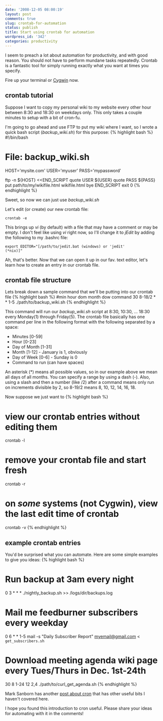 ```yaml
---
date: '2008-12-05 08:00:19'
layout: post
comments: true
slug: crontab-for-automation
status: publish
title: Start using crontab for automation
wordpress_id: '342'
categories: productivity
---
```


I seem to preach a lot about automation for productivity, and with good reason. You should not have to perform mundane tasks repeatedly. Crontab is a fantastic tool for simply running exactly what you want at times you specify.

Fire up your terminal or [Cygwin](http://cygwin.com) now. 

## crontab tutorial

Suppose I want to copy my personal wiki to my website every other hour between 8:30 and 18:30 on weekdays only. This only takes a couple minutes to setup with a bit of cron-fu.

I'm going to go ahead and use FTP to put my wiki where I want, so I wrote a quick bash script (_backup_wiki.sh_) for this purpose:
{% highlight bash %}
#!/bin/bash
# File: backup_wiki.sh
HOST='mysite.com'
USER='myuser'
PASS='mypassword'

ftp -n ${HOST} <<END_SCRIPT
quote USER ${USER}
quote PASS ${PASS}
put path/to/my/wikifile.html wikifile.html
bye
END_SCRIPT
exit 0
{% endhighlight %}

Sweet, so now we can just use _backup_wiki.sh_

Let's edit (or create) our new crontab file:

<code>crontab -e</code>

This brings up _vi_ (by default) with a file that may have a comment or may be empty. I don't feel like using _vi_ right now, so I'll change it to _jEdit_ by adding the following to my .bashrc file:

<code>export EDITOR="[/path/to/jedit.bat (windows) or 'jedit' (*nix)]"</code>

Ah, that's better. Now that we can open it up in our fav. text editor, let's learn how to create an entry in our crontab file.

## crontab file structure

Lets break down a sample command that we'll be putting into our crontab file
{% highlight bash %}
#min hour dom month dow command
30 8-18/2 * * 1-5 ./path/to/backup_wiki.sh 
{% endhighlight %}

This command will run our _backup_wiki.sh_ script at 8:30, 10:30, ... 18:30 every Monday(1) through Friday(5). The crontab file basically has one command per line in the following format with the following separated by a space:

  * Minutes [0-59]
  * Hour [0-23]
  * Day of Month [1-31]
  * Month [1-12] - January is 1, obviously
  * Day of Week [0-6] - Sunday is 0
  * Command to run (can have spaces)

An asterisk (*) means all possible values, so in our example above we mean all days of all months. You can specify a range by using a dash (-). Also, using a slash and then a number (like /2) after a command means only run on increments divisible by 2, so 8-19/2 means 8, 10, 12, 14, 16, 18. 

Now suppose we just want to 
{% highlight bash %}
# view our crontab entries without editing them
crontab -l

# remove your crontab file and start fresh
crontab -r

# on *some* systems (not Cygwin), view the last edit time of crontab
crontab -v
{% endhighlight %}

## example crontab entries

You'd be surprised what you can automate. Here are some simple examples to give you ideas:
{% highlight bash %}
# Run backup at 3am every night
0 3 * * * ./nightly_backup.sh >> /logs/dir/backups.log

# Mail me feedburner subscribers every weekday
0 6 * * 1-5 mail -s "Daily Subscriber Report" myemail@gmail.com < `get_subscribers.sh`

# Download meeting agenda wiki page every Tues/Thurs in Dec. 1st-24th
30 8 1-24 12 2,4 ./path/to/curl_get_agenda.sh
{% endhighlight %}

Mark Sanborn has another [post about cron](http://www.marksanborn.net/linux/learning-cron-by-example/) that has other useful bits I haven't covered here.

I hope you found this introduction to cron useful. Please share your ideas for automating with it in the comments!
